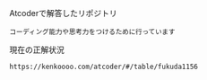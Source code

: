 Atcoderで解答したリポジトリ

    コーディング能力や思考力をつけるために行っています

現在の正解状況

    https://kenkoooo.com/atcoder/#/table/fukuda1156

